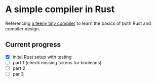 # A simple compiler in Rust

Referencing [a teeny tiny compiler](https://austinhenley.com/blog/teenytinycompiler1.html) to learn the basics of both Rust and compiler design.


## Current progress
- [x] inital Rust setup with testing
- [ ] part 1 (check missing tokens for booleans)
- [ ] part 2
- [ ] par 3